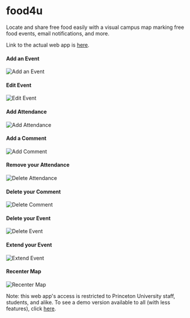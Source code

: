# food4u
Locate and share free food easily with a visual campus map marking free food events, email notifications, and more.

Link to the actual web app is [here](https://food4u.tigerapps.org/).

#### Add an Event
![Add an Event](https://github.com/benchanjamin/food4u_gifs/blob/main/add_event.gif)

#### Edit Event
![Edit Event](https://github.com/benchanjamin/food4u_gifs/blob/main/edit_event.gif)

#### Add Attendance
![Add Attendance](https://github.com/benchanjamin/food4u_gifs/blob/main/add_attend.gif)

#### Add a Comment
![Add Comment](https://github.com/benchanjamin/food4u_gifs/blob/main/add_comment.gif)

#### Remove your Attendance
![Delete Attendance](https://github.com/benchanjamin/food4u_gifs/blob/main/remove_attend.gif)

#### Delete your Comment
![Delete Comment](https://github.com/benchanjamin/food4u_gifs/blob/main/delete_comment.gif)

#### Delete your Event
![Delete Event](https://github.com/benchanjamin/food4u_gifs/blob/main/delete_event.gif)

#### Extend your Event
![Extend Event](https://github.com/benchanjamin/food4u_gifs/blob/main/extend_event.gif)

#### Recenter Map
![Recenter Map](https://github.com/benchanjamin/food4u_gifs/blob/main/recenter.gif)

Note: this web app's access is restricted to Princeton University staff, students, and alike. To see a demo version available to all (with less features), click [here](https://food4udemo.herokuapp.com/).

